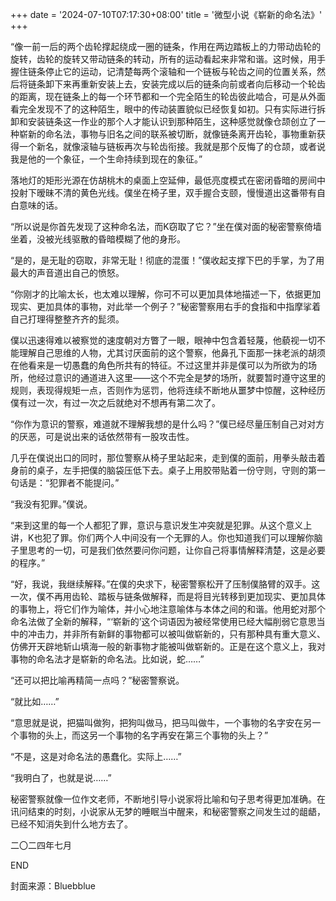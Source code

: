 +++
date = '2024-07-10T07:17:30+08:00'
title = '微型小说《崭新的命名法》'
+++

“像一前一后的两个齿轮撑起绕成一圈的链条，作用在两边踏板上的力带动齿轮的旋转，齿轮的旋转又带动链条的转动，所有的运动看起来非常和谐。这时候，用手握住链条停止它的运动，记清楚每两个滚轴和一个链板与轮齿之间的位置关系，然后将链条卸下来再重新安装上去，安装完成以后的链条向前或者向后移动一个轮齿的距离，现在链条上的每一个环节都和一个完全陌生的轮齿彼此啮合，可是从外面看完全发现不了的这种陌生，眼中的传动装置貌似已经恢复如初。只有实际进行拆卸和安装链条这一作业的那个人才能认识到那种陌生，这种感觉就像仓颉创立了一种崭新的命名法，事物与旧名之间的联系被切断，就像链条离开齿轮，事物重新获得一个新名，就像滚轴与链板再次与轮齿衔接。我就是那个反悔了的仓颉，或者说我是他的一个象征，一个生命持续到现在的象征。”

落地灯的矩形光源在仿胡桃木的桌面上空延伸，最低亮度模式在密闭昏暗的房间中投射下暧昧不清的黄色光线。僕坐在椅子里，双手握合支颐，慢慢道出这番带有自白意味的话。

“所以说是你首先发现了这种命名法，而K窃取了它？”坐在僕对面的秘密警察倚墙坐着，没被光线驱散的昏暗模糊了他的身形。

“是的，是无耻的窃取，非常无耻！彻底的混蛋！”僕收起支撑下巴的手掌，为了用最大的声音道出自己的愤怒。

“你刚才的比喻太长，也太难以理解，你可不可以更加具体地描述一下，依据更加现实、更加具体的事物，对此举一个例子？”秘密警察用右手的食指和中指摩挲着自己打理得整整齐齐的髭须。

僕以迅速得难以被察觉的速度朝对方瞥了一眼，眼神中包含着轻蔑，他藐视一切不能理解自己思维的人物，尤其讨厌面前的这个警察，他鼻孔下面那一抹老派的胡须在他看来是一切愚蠢的角色所共有的特征。不过这里并非是僕可以为所欲为的场所，他经过意识的通道进入这里——这个不完全是梦的场所，就要暂时遵守这里的规则，表现得规矩一点，否则作为惩罚，他将连续不断地从噩梦中惊醒，这种经历僕有过一次，有过一次之后就绝对不想再有第二次了。

“你作为意识的警察，难道就不理解我想的是什么吗？”僕已经尽量压制自己对对方的厌恶，可是说出来的话依然带有一股攻击性。

几乎在僕说出口的同时，那位警察从椅子里站起来，走到僕的面前，用拳头敲击着身前的桌子，左手把僕的脑袋压低下去。桌子上用胶带贴着一份守则，守则的第一句话是：“犯罪者不能提问。”

“我没有犯罪。”僕说。

“来到这里的每一个人都犯了罪，意识与意识发生冲突就是犯罪。从这个意义上讲，K也犯了罪。你们两个人中间没有一个无罪的人。你也知道我们可以理解你脑子里思考的一切，可是我们依然要问你问题，让你自己将事情解释清楚，这是必要的程序。”

“好，我说，我继续解释。”在僕的央求下，秘密警察松开了压制僕胳臂的双手。这一次，僕不再用齿轮、踏板与链条做解释，而是将目光转移到更加现实、更加具体的事物上，将它们作为喻体，并小心地注意喻体与本体之间的和谐。他用蛇对那个命名法做了全新的解释，“‘崭新的’这个词语因为被经常使用已经大幅削弱它意思当中的冲击力，并非所有新鲜的事物都可以被叫做崭新的，只有那种具有重大意义、仿佛开天辟地斩山填海一般的新事物才能被叫做崭新的。正是在这个意义上，我对事物的命名法才是崭新的命名法。比如说，蛇……”

“还可以把比喻再精简一点吗？”秘密警察说。

“就比如……”

“意思就是说，把猫叫做狗，把狗叫做马，把马叫做牛，一个事物的名字安在另一个事物的头上，而这另一个事物的名字再安在第三个事物的头上？”

“不是，这是对命名法的愚蠢化。实际上……”

“我明白了，也就是说……”

秘密警察就像一位作文老师，不断地引导小说家将比喻和句子思考得更加准确。在讯问结束的时刻，小说家从无梦的睡眠当中醒来，和秘密警察之间发生过的龃龉，已经不知消失到什么地方去了。

二〇二四年七月

END

封面来源：Bluebblue



